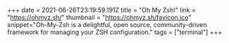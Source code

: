 +++
date = 2021-06-26T23:19:59.191Z
title = "Oh My Zsh!"
link = "https://ohmyz.sh/"
thumbnail = "https://ohmyz.sh/favicon.ico"
snippet="Oh-My-Zsh is a delightful, open source, community-driven framework for managing your ZSH configuration."
tags = ["terminal"]
+++
